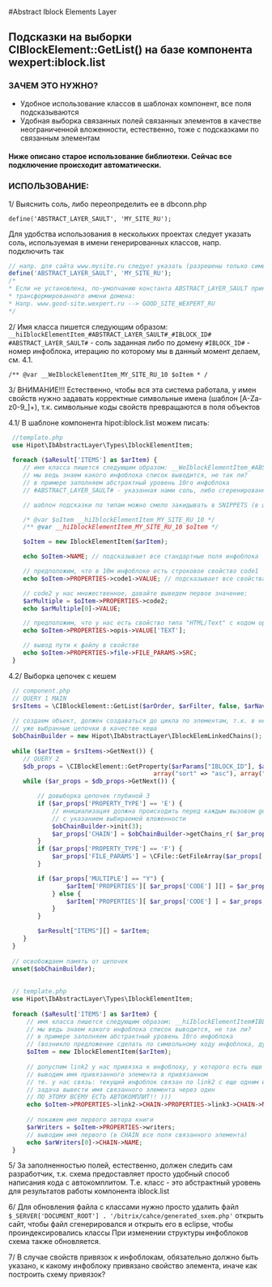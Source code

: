  #Abstract Iblock Elements Layer

 ## Подсказки на выборки CIBlockElement::GetList() на базе компонента wexpert:iblock.list

 ### ЗАЧЕМ ЭТО НУЖНО?
 * Удобное использование классов в шаблонах компонент, все поля подсказываются
 * Удобная выборка связанных полей связанных элементов в качестве неограниченной вложенности,
 естественно, тоже с подсказками по связанным элементам

 #### Ниже описано старое использование библиотеки. Сейчас все подключение происходит автоматически.
 
 ### ИСПОЛЬЗОВАНИЕ:
 1/ Выяснить соль, либо переопределить ее в dbconn.php
 
  ```define('ABSTRACT_LAYER_SAULT', 'MY_SITE_RU');```
 
  Для удобства использования в нескольких проектах следует указать соль, используемая в имени генерированных классов, напр. подключить так
  
  ```php
  // напр. для сайта www.mysite.ru следует указать (разрешены только символы по маске: [0-9a-zA-Z_])
  define('ABSTRACT_LAYER_SAULT', 'MY_SITE_RU');
  /*
  * Если не установлена, по-умолчанию константа ABSTRACT_LAYER_SAULT принимает значение 
  * трансформированного имени домена:
  * Напр. www.good-site.wexpert.ru --> GOOD_SITE_WEXPERT_RU
  */
  ```
 
 2/ Имя класса пишется следующим образом: ```__hiIblockElementItem_#ABSTRACT_LAYER_SAULT#_#IBLOCK_ID#```
 ```#ABSTRACT_LAYER_SAULT#``` - соль заданная либо по домену
 ```#IBLOCK_ID#``` - номер инфоблока, итерацию по которому мы в данный момент делаем, см. 4.1.
  
 ``` /** @var __WeIblockElementItem_MY_SITE_RU_10 $oItem * / ```

 3/ ВНИМАНИЕ!!! Естественно, чтобы вся эта система работала, у имен свойств нужно задавать корректные
     символьные имена (шаблон [A-Za-z0-9_]+), т.к. символьные коды свойств превращаются в поля объектов 

 4.1/ В шаблоне компонента hipot:iblock.list можем писать:
```php 
 //template.php
 use Hipot\IbAbstractLayer\Types\IblockElementItem;
 
 foreach ($aResult['ITEMS'] as $arItem) {
    // имя класса пишется следующим образом: __WeIblockElementItem_#ABSTRACT_LAYER_SAULT#_#IBLOCK_ID#,
    // мы ведь знаем какого инфоблока список выводится, не так ли?
    // в примере заполняем абстрактный уровень 10го инфоблока
    // #ABSTRACT_LAYER_SAULT# - указанная нами соль, либо сгеренированная автоматически по имени домена

    // шаблон подсказки по типам можно смело закидывать в SNIPPETS (в шаблоны вашего IDE)

    /* @var $oItem __hiIblockElementItem_MY_SITE_RU_10 */
    /** @var __hiIblockElementItem_MY_SITE_RU_10 $oItem */

    $oItem = new IblockElementItem($arItem);

    echo $oItem->NAME; // подсказывает все стандартные поля инфоблока

    // предположим, что в 10м инфоблоке есть строковое свойство code1
    echo $oItem->PROPERTIES->code1->VALUE; // подсказывает все свойства инфоблока и их поля

    // code2 у нас множественное, давайте выведем первое значение:
    $arMultiple = $oItem->PROPERTIES->code2;
    echo $arMultiple[0]->VALUE;

    // предположим, что у нас есть свойство типа "HTML/Text" с кодом opis, выведем его значение
    echo $oItem->PROPERTIES->opis->VALUE['TEXT'];

    // вывод пути к файлу в свойстве
    echo $oItem->PROPERTIES->file->FILE_PARAMS->SRC;
 }
```
 
 4.2/ Выборка цепочек с кешем

```php 
 // component.php
 // QUERY 1 MAIN
 $rsItems = \CIBlockElement::GetList($arOrder, $arFilter, false, $arNavParams, $arSelect);
 
 // создаем объект, должен создаваться до цикла по элементам, т.к. в него складываются
 // уже выбранные цепочки в качестве кеша
 $obChainBuilder = new Hipot\IbAbstractLayer\IblockElemLinkedChains();
 
 while ($arItem = $rsItems->GetNext()) {
    // QUERY 2
    $db_props = \CIBlockElement::GetProperty($arParams["IBLOCK_ID"], $arItem['ID'],
                                        array("sort" => "asc"), array("EMPTY" => "N"));
    while ($ar_props = $db_props->GetNext()) {

        // довыборка цепочек глубиной 3
        if ($ar_props['PROPERTY_TYPE'] == 'E') {
            // инициализация должна происходить перед каждым вызовом getChains_r
            // с указанием выбираемой вложенности
            $obChainBuilder->init(3);
            $ar_props['CHAIN'] = $obChainBuilder->getChains_r( $ar_props['VALUE'] );
        }
        if ($ar_props['PROPERTY_TYPE'] == 'F') {
            $ar_props['FILE_PARAMS'] = \CFile::GetFileArray($ar_props['VALUE']);
        }

        if ($ar_props['MULTIPLE'] == "Y") {
                $arItem['PROPERTIES'][ $ar_props['CODE'] ][] = $ar_props;
            } else {
                $arItem['PROPERTIES'][ $ar_props['CODE'] ] = $ar_props;
            }
        }

        $arResult["ITEMS"][] = $arItem;
    }
 }
 
 // освобождаем память от цепочек
 unset($obChainBuilder);
 
 
 // template.php
 use Hipot\IbAbstractLayer\Types\IblockElementItem;
 
 foreach ($aResult['ITEMS'] as $arItem) {
     // имя класса пишется следующим образом: __hiIblockElementItem#IBLOCK_ID#,
     // мы ведь знаем какого инфоблока список выводится, не так ли?
     // в примере заполняем абстрактный уровень 10го инфоблока
     // (возникло предложение сделать по символьному коду инфоблока, думаю резонное, т.е. __hiIblockElementItem#IBLOCK_CODE#)
     $oItem = new IblockElementItem($arItem);
  
     // допуспим link2 у нас привязка к инфоблоку, у которого есть еще одна привязка link3
     // выводим имя привязанного элемента в привязанном
     // те. у нас связь: текущий инфоблок связан по link2 с еще одним инфоблоком, тот в свою очередь еще с одним.
     // задача вывести имя связанного элемента через один
     // ПО ЭТОМУ ВСЕМУ ЕСТЬ АВТОКОМПЛИТ!! )))
     echo $oItem->PROPERTIES->link2->CHAIN->PROPERTIES->link3->CHAIN->NAME;
  
     // покажем имя первого автора книги
     $arWriters = $oItem->PROPERTIES->writers;
     // выводим имя первого (в CHAIN все поля связанного элемента)
     echo $arWriters[0]->CHAIN->NAME;
 }
```

5/ За заполненностью полей, естественно, должен следить сам разработчик, т.к. схема предоставляет
 просто удобный способ написания кода с автокомплитом. Т.е. класс - это абстрактный уровень
 для результатов работы компонента iblock.list

6/ Для обновления файла с классами нужно просто удалить файл
 ```$_SERVER['DOCUMENT_ROOT'] . '/bitrix/cahce/generated_sxem.php'```
 открыть сайт, чтобы файл сгенерировался и открыть его в eclipse, чтобы проиндексировались классы
 При изменении структуры инфоблоков схема также обновляется.

 7/ В случае свойств привязок к инфоблокам, обязательно должно быть указано, к какому инфоблоку 
привязано свойство элемента, иначе как построить схему привязок?